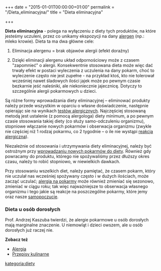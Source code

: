 +++
date = "2015-01-01T00:00:00+01:00"
permalink = "/Dieta_eliminacyjna/"
title = "Dieta eliminacyjna"

+++

**Dieta eliminacyjna** - polega na wyłączeniu z diety tych produktów, na które jesteśmy uczuleni, przez co unikamy ekspozycji na dany [alergen](/atopedia/alergen "wikilink") (np.: mleko krowie). Dieta ta ma dwa główne cele:

1. Eliminacja alergenu = brak objawów alergii (efekt doraźny)

2. Dzięki eliminacji alergenu układ odpornościowy może z czasem "zapomnieć" o alergii. Konsekwentnie stosowana dieta może więc dać trwały efekt w postaci wyleczenia z uczulenia na dany pokarm, choć to wyleczenie często nie jest zupełne - na przykład ktoś, kto nie tolerował wcześniej nawet śladowych ilości jajek może po pewnym czasie bezkarnie jeść naleśniki, ale niekoniecznie jajecznicę. Dotyczy to szczególnie alergii pokarmowych u dzieci.

Są różne formy wprowadzania diety eliminacyjnej – eliminować produkty należy przede wszystkim w oparciu o własne doświadczenie, następnie opierając sie na wynikach [testów alergicznych](/atopedia/testy_alergiczne "wikilink"). Najczęściej stosowaną metodą jest ustalenie (z pomocą alergologa) diety minimum, a po pewnym czasie stosowania takiej diety (co służy samo-odczuleniu organizmu), stopniowe włączanie nowych pokarmów i obserwacja organizmu (zwykle nie częściej niż 1 rodzaj pokarmu, co 2 tygodnie – o ile nie wystąpi [reakcja alergiczna](/atopedia/reakcja_alergiczna "wikilink")).

Niezależnie od stosowania i utrzymywania diety eliminacyjnej, należy być ostrożnym przy [wprowadzaniu nowych pokarmów do diety](/atopedia/wprowadzanie_nowych_pokarmów "wikilink"). Również gdy powracamy do produktu, którego nie spożywaliśmy przez dłuższy okres czasu, należy to robić stopniowo, w niewielkich dawkach.

Przy stosowaniu wszelkich diet, należy pamiętać, że czasem pokarm, który nie uczulał nas wcześniej spożywany często i w dużych ilościach, może zacząć uczulać; [alergia na pokarmy](/atopedia/alergia_pokarmowa "wikilink") może również zmieniać się sezonowo, zmieniać w ciągu roku; tak więc najważniejsze to obserwacja własnego organizmu i tego jakie są reakcje na poszczególne pokarmy, które jemy oraz nasze [samopoczucie](/atopedia/Poprawa_samopoczucia "wikilink").

### Dieta u osób dorosłych

Prof. Andrzej Kaszuba twierdzi, że alergie pokarmowe u osób dorosłych mają marginalne znaczenie. U niemowląt i dzieci owszem, ale u osób dorosłych już raczej nie.

**Zobacz też**

-   [Alergia](/atopedia/Alergia "wikilink")
-   [Przepisy kulinarne](/atopedia/Przepisy_kulinarne "wikilink")

[kategoria:diety](/atopedia/kategoria:diety "wikilink")